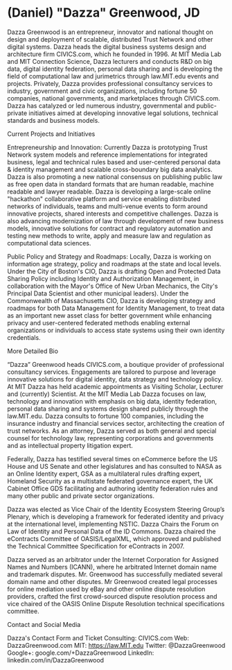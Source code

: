 # (Daniel) "Dazza" Greenwood, JD

Dazza Greenwood is an entrepreneur, innovator and national thought on design and deployment of scalable, distributed Trust Network and other digital systems. Dazza heads the digital business systems design and architecture firm CIVICS.com, which he founded in 1996. At MIT Media Lab and MIT Connection Science, Dazza lecturers and conducts R&D on big data, digital identity federation, personal data sharing and is developing the field of computational law and jurimetrics through law.MIT.edu events and projects. Privately, Dazza provides professional consultancy services to industry, government and civic organizations, including fortune 50 companies, national governments, and marketplaces through CIVICS.com. Dazza has catalyzed or led numerous industry, governmental and public-private initiatives aimed at developing innovative legal solutions, technical standards and business models.

Current Projects and Initiatives

Entrepreneurship and Innovation: Currently Dazza is prototyping Trust Network system models and reference implementations for integrated business, legal and technical rules based and user-centered personal data & identity management and scalable cross-boundary big data analytics. Dazza is also promoting a new national consensus on publishing public law as free open data in standard formats that are human readable, machine readable and lawyer readable. Dazza is developing a large-scale online "hackathon" collaborative platform and service enabling distributed networks of individuals, teams and multi-venue events to form around innovative projects, shared interests and competitive challenges. Dazza is also advancing modernization of law through development of new business models, innovative solutions for contract and regulatory automation and testing new methods to write, apply and measure law and regulation as computational data sciences.

Public Policy and Strategy and Roadmaps: Locally, Dazza is working on information age strategy, policy and roadmaps at the state and local levels. Under the City of Boston's CIO, Dazza is drafting Open and Protected Data Sharing Policy including Identity and Authorization Management, in collaboration with the Mayor's Office of New Urban Mechanics, the City's Principal Data Scientist and other municipal leaders). Under the Commonwealth of Massachusetts CIO, Dazza is developing strategy and roadmaps for both Data Management for Identity Management, to treat data as an important new asset class for better government while enhancing privacy and user-centered federated methods enabling external organizations or individuals to access state systems using their own identity credentials.

More Detailed Bio

“Dazza” Greenwood heads CIVICS.com, a boutique provider of professional consultancy services. Engagements are tailored to purpose and leverage innovative solutions for digital identity, data strategy and technology policy. At MIT Dazza has held academic appointments as Visiting Scholar, Lecturer and (currently) Scientist. At the MIT Media Lab Dazza focuses on law, technology and innovation with emphasis on big data, identity federation, personal data sharing and systems design shared publicly through the law.MIT.edu. Dazza consults to fortune 100 companies, including the insurance industry and financial services sector, architecting the creation of trust networks. As an attorney, Dazza served as both general and special counsel for technology law, representing corporations and governments and as intellectual property litigation expert.

Federally, Dazza has testified several times on eCommerce before the US House and US Senate and other legislatures and has consulted to NASA as an Online Identity expert, GSA as a multilateral rules drafting expert, Homeland Security as a multistate federated governance expert, the UK Cabinet Office GDS facilitating and authoring identity federation rules and many other public and private sector organizations.

Dazza was elected as Vice Chair of the Identity Ecosystem Steering Group’s Plenary, which is developing a framework for federated identity and privacy at the international level, implementing NSTIC. Dazza Chairs the Forum on Law of Identity and Personal Data of the ID Commons. Dazza chaired the eContracts Committee of OASIS/LegalXML, which approved and published the Technical Committee Specification for eContracts in 2007.

Dazza served as an arbitrator under the Internet Corporation for Assigned Names and Numbers (ICANN), where he arbitrated Internet domain name and trademark disputes. Mr. Greenwood has successfully mediated several domain name and other disputes. Mr Greenwood created legal processes for online mediation used by eBay and other online dispute resolution providers, crafted the first crowd-sourced dispute resolution process and vice chaired of the OASIS Online Dispute Resolution technical specifications committee.

Contact and Social Media

Dazza's Contact Form and Ticket
Consulting: CIVICS.com
Web: DazzaGreenwood.com
MIT: https://law.MIT.edu
Twitter: @DazzaGreenwood
Google+: google.com/+DazzaGreenwood
LinkedIn: linkedin.com/in/DazzaGreenwood
